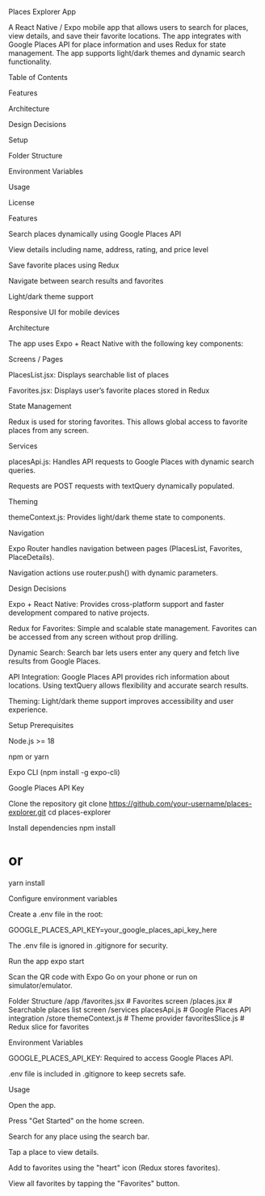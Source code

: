 Places Explorer App

A React Native / Expo mobile app that allows users to search for places, view details, and save their favorite locations. The app integrates with Google Places API for place information and uses Redux for state management. The app supports light/dark themes and dynamic search functionality.

Table of Contents

Features

Architecture

Design Decisions

Setup

Folder Structure

Environment Variables

Usage

License

Features

Search places dynamically using Google Places API

View details including name, address, rating, and price level

Save favorite places using Redux

Navigate between search results and favorites

Light/dark theme support

Responsive UI for mobile devices

Architecture

The app uses Expo + React Native with the following key components:

Screens / Pages

PlacesList.jsx: Displays searchable list of places

Favorites.jsx: Displays user’s favorite places stored in Redux

State Management

Redux is used for storing favorites. This allows global access to favorite places from any screen.

Services

placesApi.js: Handles API requests to Google Places with dynamic search queries.

Requests are POST requests with textQuery dynamically populated.

Theming

themeContext.js: Provides light/dark theme state to components.

Navigation

Expo Router handles navigation between pages (PlacesList, Favorites, PlaceDetails).

Navigation actions use router.push() with dynamic parameters.

Design Decisions

Expo + React Native:
Provides cross-platform support and faster development compared to native projects.

Redux for Favorites:
Simple and scalable state management. Favorites can be accessed from any screen without prop drilling.

Dynamic Search:
Search bar lets users enter any query and fetch live results from Google Places.

API Integration:
Google Places API provides rich information about locations. Using textQuery allows flexibility and accurate search results.

Theming:
Light/dark theme support improves accessibility and user experience.

Setup
Prerequisites

Node.js >= 18

npm or yarn

Expo CLI (npm install -g expo-cli)

Google Places API Key

Clone the repository
git clone https://github.com/your-username/places-explorer.git
cd places-explorer

Install dependencies
npm install
# or
yarn install

Configure environment variables

Create a .env file in the root:

GOOGLE_PLACES_API_KEY=your_google_places_api_key_here


The .env file is ignored in .gitignore for security.

Run the app
expo start


Scan the QR code with Expo Go on your phone or run on simulator/emulator.

Folder Structure
/app
  /favorites.jsx       # Favorites screen
  /places.jsx          # Searchable places list screen
/services
  placesApi.js         # Google Places API integration
/store
  themeContext.js      # Theme provider
  favoritesSlice.js    # Redux slice for favorites

Environment Variables

GOOGLE_PLACES_API_KEY: Required to access Google Places API.

.env file is included in .gitignore to keep secrets safe.

Usage

Open the app.

Press "Get Started" on the home screen.

Search for any place using the search bar.

Tap a place to view details.

Add to favorites using the "heart" icon (Redux stores favorites).

View all favorites by tapping the "Favorites" button.

